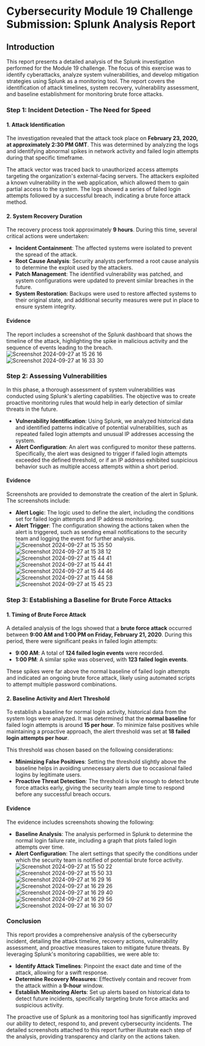 # Cybersecurity Module 19 Challenge Submission: Splunk Analysis Report

## Introduction
This report presents a detailed analysis of the Splunk investigation performed for the Module 19 challenge. The focus of this exercise was to identify cyberattacks, analyze system vulnerabilities, and develop mitigation strategies using Splunk as a monitoring tool. The report covers the identification of attack timelines, system recovery, vulnerability assessment, and baseline establishment for monitoring brute force attacks.

### Step 1: Incident Detection - The Need for Speed

#### 1. Attack Identification
The investigation revealed that the attack took place on **February 23, 2020, at approximately 2:30 PM GMT**. This was determined by analyzing the logs and identifying abnormal spikes in network activity and failed login attempts during that specific timeframe.

The attack vector was traced back to unauthorized access attempts targeting the organization's external-facing servers. The attackers exploited a known vulnerability in the web application, which allowed them to gain partial access to the system. The logs showed a series of failed login attempts followed by a successful breach, indicating a brute force attack method.

#### 2. System Recovery Duration
The recovery process took approximately **9 hours**. During this time, several critical actions were undertaken:

- **Incident Containment**: The affected systems were isolated to prevent the spread of the attack.
- **Root Cause Analysis**: Security analysts performed a root cause analysis to determine the exploit used by the attackers.
- **Patch Management**: The identified vulnerability was patched, and system configurations were updated to prevent similar breaches in the future.
- **System Restoration**: Backups were used to restore affected systems to their original state, and additional security measures were put in place to ensure system integrity.

#### Evidence
The report includes a screenshot of the Splunk dashboard that shows the timeline of the attack, highlighting the spike in malicious activity and the sequence of events leading to the breach.
![Screenshot 2024-09-27 at 15 26 16](https://github.com/user-attachments/assets/36fba758-18d2-4131-b860-5ed7fc253269)
![Screenshot 2024-09-27 at 16 33 30](https://github.com/user-attachments/assets/95a10da7-1598-41db-aab8-2b74c1460b96)

### Step 2: Assessing Vulnerabilities

In this phase, a thorough assessment of system vulnerabilities was conducted using Splunk's alerting capabilities. The objective was to create proactive monitoring rules that would help in early detection of similar threats in the future.

- **Vulnerability Identification**: Using Splunk, we analyzed historical data and identified patterns indicative of potential vulnerabilities, such as repeated failed login attempts and unusual IP addresses accessing the system.
- **Alert Configuration**: An alert was configured to monitor these patterns. Specifically, the alert was designed to trigger if failed login attempts exceeded the defined threshold, or if an IP address exhibited suspicious behavior such as multiple access attempts within a short period.

#### Evidence
Screenshots are provided to demonstrate the creation of the alert in Splunk. The screenshots include:

- **Alert Logic**: The logic used to define the alert, including the conditions set for failed login attempts and IP address monitoring.
- **Alert Trigger**: The configuration showing the actions taken when the alert is triggered, such as sending email notifications to the security team and logging the event for further analysis.
![Screenshot 2024-09-27 at 15 35 50](https://github.com/user-attachments/assets/18d9f520-1808-4abe-8b96-bac7ace57348)
![Screenshot 2024-09-27 at 15 38 12](https://github.com/user-attachments/assets/0563a105-fd67-4adf-a1f5-73c60a6e36d9)
![Screenshot 2024-09-27 at 15 44 41](https://github.com/user-attachments/assets/f7a0283e-ae3a-4df8-a454-58c84fd97453)
![Screenshot 2024-09-27 at 15 44 41](https://github.com/user-attachments/assets/c0cd907a-696e-4bb2-be54-b59a5ea7f8c7)
![Screenshot 2024-09-27 at 15 44 46](https://github.com/user-attachments/assets/58a34868-9da9-4687-9ef9-1d4f2305e687)
![Screenshot 2024-09-27 at 15 44 58](https://github.com/user-attachments/assets/4b1906ea-a35a-4be7-ae1f-69804c69c78f)
![Screenshot 2024-09-27 at 15 45 23](https://github.com/user-attachments/assets/27dc3e78-3ef3-419d-b3be-e9eeaabf0ca7)


### Step 3: Establishing a Baseline for Brute Force Attacks

#### 1. Timing of Brute Force Attack
A detailed analysis of the logs showed that a **brute force attack** occurred between **9:00 AM and 1:00 PM on Friday, February 21, 2020**. During this period, there were significant peaks in failed login attempts:

- **9:00 AM**: A total of **124 failed login events** were recorded.
- **1:00 PM**: A similar spike was observed, with **123 failed login events**.

These spikes were far above the normal baseline of failed login attempts and indicated an ongoing brute force attack, likely using automated scripts to attempt multiple password combinations.

#### 2. Baseline Activity and Alert Threshold
To establish a baseline for normal login activity, historical data from the system logs were analyzed. It was determined that the **normal baseline** for failed login attempts is around **15 per hour**. To minimize false positives while maintaining a proactive approach, the alert threshold was set at **18 failed login attempts per hour**.

This threshold was chosen based on the following considerations:

- **Minimizing False Positives**: Setting the threshold slightly above the baseline helps in avoiding unnecessary alerts due to occasional failed logins by legitimate users.
- **Proactive Threat Detection**: The threshold is low enough to detect brute force attacks early, giving the security team ample time to respond before any successful breach occurs.

#### Evidence
The evidence includes screenshots showing the following:

- **Baseline Analysis**: The analysis performed in Splunk to determine the normal login failure rate, including a graph that plots failed login attempts over time.
- **Alert Configuration**: The alert settings that specify the conditions under which the security team is notified of potential brute force activity.
![Screenshot 2024-09-27 at 15 50 22](https://github.com/user-attachments/assets/abde2179-23a0-4640-a324-5c64fbaec54f)
![Screenshot 2024-09-27 at 15 50 33](https://github.com/user-attachments/assets/32591847-21b0-4be7-86a2-8b415f02002e)
![Screenshot 2024-09-27 at 16 29 16](https://github.com/user-attachments/assets/442e4fbc-dd03-4cc3-958a-75401b24d844)
![Screenshot 2024-09-27 at 16 29 26](https://github.com/user-attachments/assets/e8519c11-576c-4c9b-9d3b-954218988649)
![Screenshot 2024-09-27 at 16 29 40](https://github.com/user-attachments/assets/b9fe5076-3086-49fa-98e8-c9632a300f48)
![Screenshot 2024-09-27 at 16 29 56](https://github.com/user-attachments/assets/eb4fcbb6-d043-4322-86eb-2e10ba7093be)
![Screenshot 2024-09-27 at 16 30 07](https://github.com/user-attachments/assets/10c88f0d-0f68-434d-9bdc-7bd412673793)


### Conclusion
This report provides a comprehensive analysis of the cybersecurity incident, detailing the attack timeline, recovery actions, vulnerability assessment, and proactive measures taken to mitigate future threats. By leveraging Splunk's monitoring capabilities, we were able to:

- **Identify Attack Timelines**: Pinpoint the exact date and time of the attack, allowing for a swift response.
- **Determine Recovery Measures**: Effectively contain and recover from the attack within a **9-hour** window.
- **Establish Monitoring Alerts**: Set up alerts based on historical data to detect future incidents, specifically targeting brute force attacks and suspicious activity.

The proactive use of Splunk as a monitoring tool has significantly improved our ability to detect, respond to, and prevent cybersecurity incidents. The detailed screenshots attached to this report further illustrate each step of the analysis, providing transparency and clarity on the actions taken.


